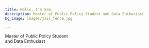 ```yaml
---
title: Hello, I’m Sam.
description: Master of Public Policy Student and Data Enthusiast
bg_image: images/jail_fence.jpg

---
```

Master of Public Policy Student </br> and Data Enthusiast